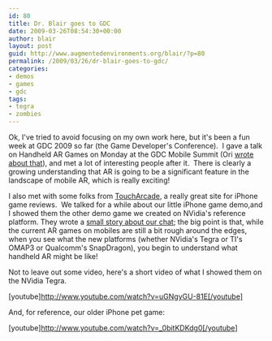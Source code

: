 ```yaml
---
id: 80
title: Dr. Blair goes to GDC
date: 2009-03-26T08:54:30+00:00
author: blair
layout: post
guid: http://www.augmentedenvironments.org/blair/?p=80
permalink: /2009/03/26/dr-blair-goes-to-gdc/
categories:
- demos
- games
- gdc
tags:
- tegra
- zombies
---
```


Ok, I've tried to avoid focusing on my own work here, but it's been a fun week at GDC 2009 so far (the Game Developer's Conference).  I gave a talk on Handheld AR Games on Monday at the GDC Mobile Summit (Ori [wrote about that](http://gamesalfresco.com/2009/03/24/gdc-2009-i-have-seen-the-future-of-games-and-i-wasnt-alone/)), and met a lot of interesting people after it.  There is clearly a growing understanding that AR is going to be a significant feature in the landscape of mobile AR, which is really exciting!

I also met with some folks from [TouchArcade](http://toucharcade.com), a really great site for iPhone game reviews.  We talked for a while about our little iPhone game demo,and I showed them the other demo game we created on NVidia's reference platform. They wrote a [small story about our chat](http://toucharcade.com/2009/03/26/impressive-augmented-reality-game-possibilities-on-the-iphone/); the big point is that, while the current AR games on mobiles are still a bit rough around the edges, when you see what the new platforms (whether NVidia's Tegra or TI's OMAP3 or Qualcomm's SnapDragon), you begin to understand what handheld AR might be like!

Not to leave out some video, here's a short video of what I showed them on the NVidia Tegra.

[youtube]http://www.youtube.com/watch?v=uGNgyGU-81E[/youtube]

And, for reference, our older iPhone pet game:

[youtube]http://www.youtube.com/watch?v=_0bitKDKdg0[/youtube] 
